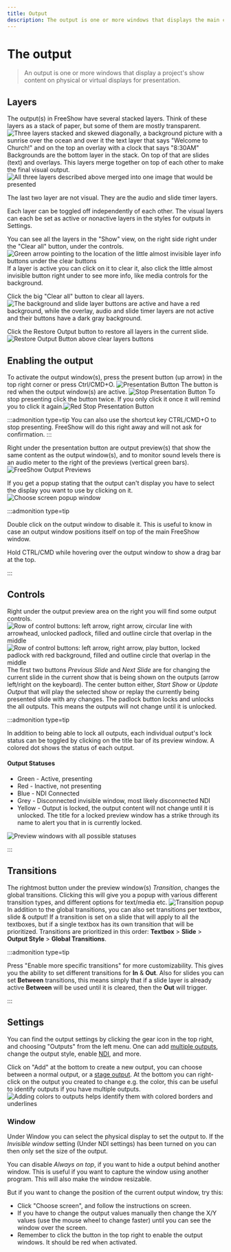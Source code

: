 ```yaml
---
title: Output
description: The output is one or more windows that displays the main content to the audience.
---
```


<script>
    import Key from '../../../lib/components/markdown/Key.svelte';
</script>

# The output

> An output is one or more windows that display a project's show content on physical or virtual displays for presentation.

## Layers

The output(s) in FreeShow have several stacked layers. Think of these layers as a stack of paper, but some of them are mostly transparent.
![Three layers stacked and skewed diagonally, a background picture with a sunrise over the ocean and over it the text layer that says "Welcome to Church!" and on the top an overlay with a clock that says "8:30AM"](/images/docs/Layers_exploded.webp "Background, Slide, and Overlay layers stacked on top of one another")
Backgrounds are the bottom layer in the stack. On top of that are slides (text) and overlays. This layers merge together on top of each other to make the final visual output.
![All three layers described above merged into one image that would be presented](/images/docs/Layers_merged_together.webp "The three visual layers merged together to form the output")

The last two layer are not visual. They are the audio and slide timer layers.

Each layer can be toggled off independently of each other. The visual layers can each be set as active or nonactive layers in the styles for outputs in Settings.

You can see all the layers in the "Show" view, on the right side right under the "Clear all" button, under the controls. ![Green arrow pointing to the location of the little almost invisible layer info buttons under the clear buttons](/images/docs/Output-little_almost_invisible_layer_info_buttons.webp "Clear layer buttons all active (red background)
Clear All (on top), Background, Slide, Overlays, Audio, Slide timer
The green arrow points to the location of the little almost invisible layer info buttons") If a layer is active you can click on it to clear it, also click the little almost invisible button right under to see more info, like media controls for the background. 

Click the big "Clear all" button to clear all layers. ![The background and slide layer buttons  are active and have a red background, while the overlay, audio and slide timer layers are not active and their buttons have a dark gray background.](/images/docs/Output-Clear_controls_background_and_slide_active.webp "In this image only the background and slide layers are active (buttons have a red background), while the overlay, audio and slide timer layers are not (buttons with dark gray background)")

Click the Restore Output button to restore all layers in the current slide.
![Restore Output Button above clear layers buttons](/images/docs/Output-Clear_controls_restore_output.webp "Restore Output Button above clear layers buttons")

## Enabling the output

To activate the output window(s), press the present button (up arrow) in the top right corner or press Ctrl/CMD+O. ![Presentation Button](/images/docs/Output-Presentation_button.webp "Present Button") The button is red when the output window(s) are active. ![Stop Presentation Button](/images/docs/Output-Presentation_button-Stop.webp "Red Stop Presentation Button") To stop presenting click the button twice. If you only click it once it will remind you to click it again.![Red Stop Presentation Button](/images/docs/Output-Presentation_button-Stop-Click_again_to_confirm.webp "Click the red Stop Presentation Button a second time to confirm you want to stop presenting")

:::admonition type=tip
You can also use the shortcut key <Key>CTRL/CMD+O</Key> to stop presenting. FreeShow will do this right away and will not ask for confirmation.
:::

Right under the presentation button are output preview(s) that show the same content as the output window(s), and to monitor sound levels there is an audio meter to the right of the previews (vertical green bars).
![FreeShow Output Previews](/images/docs/Output-Preview_windows.webp "output previews")

If you get a popup stating that the output can't display you have to select the display you want to use by clicking on it.
![Choose screen popup window](/images/docs/Choose_screen_popup.webp)


:::admonition type=tip

Double click on the output window to disable it. This is useful to know in case an output window positions itself on top of the main FreeShow window. 

Hold <Key>CTRL/CMD</Key> while hovering over the output window to show a drag bar at the top. 

:::

## Controls

Right under the output preview area on the right you will find some output controls.
![Row of control buttons: left arrow, right arrow, circular line with arrowhead, unlocked padlock, filled and outline circle that overlap in the middle](/images/docs/Output-Control_buttons.webp "Control buttons: Previous Slide, Next Slide, Update Output, Lock Output, and Transition") ![Row of control buttons: left arrow, right arrow, play button, locked padlock with red background, filled and outline circle that overlap in the middle](/images/docs/Output-Control_buttons_with_start_show_and_locked_padlock_buttons.webp "Row of control buttons: Previous Slide, Next Slide, Start Show, Unlock Output, and Transition")
The first two buttons _Previous Slide_ and _Next Slide_ are for changing the current slide in the current show that is being shown on the outputs (arrow left/right on the keyboard). The center button either, _Start Show_ or _Update Output_ that will play the selected show or replay the currently being presented slide with any changes. The padlock button locks and unlocks the all outputs. This means the outputs will not change until it is unlocked.

:::admonition type=tip

In addition to being able to lock all outputs, each individual output's lock status can be toggled by clicking on the title bar of its preview window. A colored dot shows the status of each output.

#### Output Statuses
- Green - Active, presenting
- Red - Inactive, not presenting
- Blue - NDI Connected
- Grey - Disconnected invisible window, most likely disconnected NDI
- Yellow - Output is locked, the output content will not change until it is unlocked. The title for a locked preview window has a strike through its name to alert you that in is currently locked.

![Preview windows with all possible statuses](/images/docs/Output-Preview_windows_with_all_possible_statuses.webp "Preview windows with all possible statuses - NOTE: The outputs have been named the same as their statuses in this screenshot for demonstration purposes.")

:::
## Transitions

The rightmost button under the preview window(s) _Transition_, changes the global transitions. Clicking this will give you a popup with various different transition types, and different options for text/media etc.
![Transition popup](/images/docs/Output-Transition_popup.webp "Transition popup")
In addition to the global transitions, you can also set transitions per textbox, slide & output! If a transition is set on a slide that will apply to all the textboxes, but if a single textbox has its own transition that will be prioritized. Transitions are prioritized in this order: **Textbox** > **Slide** > **Output Style** > **Global Transitions**.

:::admonition type=tip

Press "Enable more specific transitions" for more customizability. This gives you the ability to set different transitions for **In** & **Out**. Also for slides you can set **Between** transitions, this means simply that if a slide layer is already active **Between** will be used until it is cleared, then the **Out** will trigger.

:::

## Settings

You can find the output settings by clicking the gear icon in the top right, and choosing "Outputs" from the left menu. One can add [multiple outputs](./outputs), change the output style, enable [NDI](./ndi), and more.

Click on "Add" at the bottom to create a new output, you can choose between a normal output, or a [stage output](./stage#output-window). At the bottom you can right-click on the output you created to change e.g. the color, this can be useful to identify outputs if you have multiple outputs.
![Adding colors to outputs helps identify them with colored borders and underlines](/images/docs/Output-Preview_windows_with_colored_borders.webp "Adding colors to outputs helps identify them with colored borders and underlines ")

### Window

Under Window you can select the physical display to set the output to. If the _Invisible window_ setting (Under NDI settings) has been turned on you can then only set the size of the output.

You can disable _Always on top_, if you want to hide a output behind another window. This is useful if you want to capture the window using another program. This will also make the window resizable.

But if you want to change the position of the current output window, try this:

- Click "Choose screen", and follow the instructions on screen.
- If you have to change the output values manually then change the X/Y values (use the mouse wheel to change faster) until you can see the window over the screen.
- Remember to click the button in the top right to enable the output windows. It should be red when activated.
